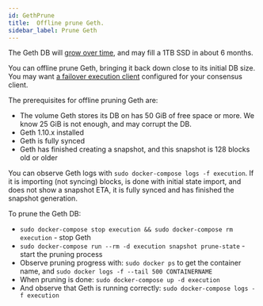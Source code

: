 ```yaml
---
id: GethPrune
title:  Offline prune Geth.
sidebar_label: Prune Geth
---
```


The Geth DB will [grow over time](../Usage/ResourceUsage.md), and may fill a 1TB SSD in
about 6 months.

You can offline prune Geth, bringing it back down close to its initial DB size. You may
want [a failover execution client](../Usage/ClientSetup.md) configured for your consensus client.

The prerequisites for offline pruning Geth are:
* The volume Geth stores its DB on has 50 GiB of free space or more. We know 25 GiB is not enough, and may corrupt the DB.
* Geth 1.10.x installed
* Geth is fully synced
* Geth has finished creating a snapshot, and this snapshot is 128 blocks old or older

You can observe Geth logs with `sudo docker-compose logs -f execution`. If it is importing (not syncing) blocks, is done with initial
state import, and does not show a snapshot ETA, it is fully synced and has finished the snapshot generation.

To prune the Geth DB:
* `sudo docker-compose stop execution && sudo docker-compose rm execution` - stop Geth
* `sudo docker-compose run --rm -d execution snapshot prune-state` - start the pruning process
* Observe pruning progress with: `sudo docker ps` to get the container name, and `sudo docker logs -f --tail 500 CONTAINERNAME`
* When pruning is done: `sudo docker-compose up -d execution`
* And observe that Geth is running correctly: `sudo docker-compose logs -f execution`
